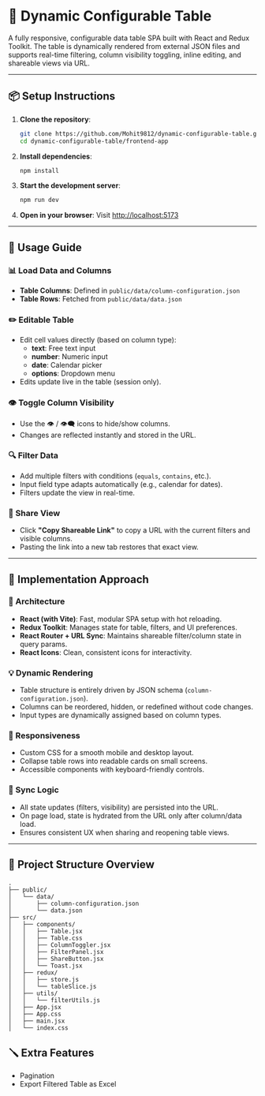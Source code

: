 # 🧩 Dynamic Configurable Table

A fully responsive, configurable data table SPA built with React and Redux Toolkit. The table is dynamically rendered from external JSON files and supports real-time filtering, column visibility toggling, inline editing, and shareable views via URL.

---

## 📦 Setup Instructions

1. **Clone the repository**:
   ```bash
   git clone https://github.com/Mohit9812/dynamic-configurable-table.git
   cd dynamic-configurable-table/frontend-app
   ```

2. **Install dependencies**:
   ```bash
   npm install
   ```

3. **Start the development server**:
   ```bash
   npm run dev
   ```

4. **Open in your browser**:
   Visit [http://localhost:5173](http://localhost:5173)

---

## 🚀 Usage Guide

### 📊 Load Data and Columns
- **Table Columns**: Defined in `public/data/column-configuration.json`
- **Table Rows**: Fetched from `public/data/data.json`

### ✏️ Editable Table
- Edit cell values directly (based on column type):
  - **text**: Free text input
  - **number**: Numeric input
  - **date**: Calendar picker
  - **options**: Dropdown menu
- Edits update live in the table (session only).

### 👁️ Toggle Column Visibility
- Use the 👁️ / 👁️‍🗨️ icons to hide/show columns.
- Changes are reflected instantly and stored in the URL.

### 🔍 Filter Data
- Add multiple filters with conditions (`equals`, `contains`, etc.).
- Input field type adapts automatically (e.g., calendar for dates).
- Filters update the view in real-time.

### 🔗 Share View
- Click **"Copy Shareable Link"** to copy a URL with the current filters and visible columns.
- Pasting the link into a new tab restores that exact view.

---

## 🧠 Implementation Approach

### 🔧 Architecture
- **React (with Vite)**: Fast, modular SPA setup with hot reloading.
- **Redux Toolkit**: Manages state for table, filters, and UI preferences.
- **React Router + URL Sync**: Maintains shareable filter/column state in query params.
- **React Icons**: Clean, consistent icons for interactivity.

### 💡 Dynamic Rendering
- Table structure is entirely driven by JSON schema (`column-configuration.json`).
- Columns can be reordered, hidden, or redefined without code changes.
- Input types are dynamically assigned based on column types.

### 📐 Responsiveness
- Custom CSS for a smooth mobile and desktop layout.
- Collapse table rows into readable cards on small screens.
- Accessible components with keyboard-friendly controls.

### 🔁 Sync Logic
- All state updates (filters, visibility) are persisted into the URL.
- On page load, state is hydrated from the URL only after column/data load.
- Ensures consistent UX when sharing and reopening table views.

---

## 📁 Project Structure Overview

```
.
├── public/
│   └── data/
│       ├── column-configuration.json
│       └── data.json
├── src/
│   ├── components/
│   │   ├── Table.jsx
│   │   ├── Table.css
│   │   ├── ColumnToggler.jsx
│   │   ├── FilterPanel.jsx
│   │   ├── ShareButton.jsx
│   │   └── Toast.jsx
│   ├── redux/
│   │   ├── store.js
│   │   └── tableSlice.js
│   ├── utils/
│   │   └── filterUtils.js
│   ├── App.jsx
│   ├── App.css
│   ├── main.jsx
│   └── index.css
```

## 🪛 Extra Features
- Pagination
- Export Filtered Table as Excel